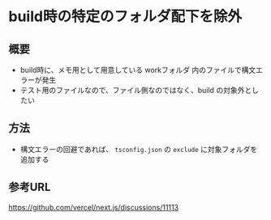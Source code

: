 # build時の特定のフォルダ配下を除外

## 概要
- build時に、メモ用として用意している workフォルダ 内のファイルで構文エラーが発生
- テスト用のファイルなので、ファイル側なのではなく、build の対象外としたい

## 方法
- 構文エラーの回避であれば、 `tsconfig.json` の `exclude` に対象フォルダを追加する

## 参考URL
https://github.com/vercel/next.js/discussions/11113
